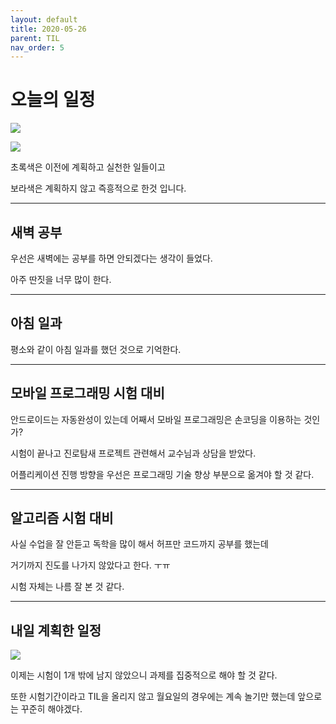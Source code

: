 ```yaml
---
layout: default
title: 2020-05-26
parent: TIL
nav_order: 5
---
```


# 오늘의 일정 


![](https://github.com/C0deWave/C0deWave.github.io/blob/master/image/200526/%EC%8A%A4%ED%81%AC%EB%A6%B0%EC%83%B7%202020-05-27%20%EC%98%A4%EC%A0%84%2012.27.06.png?raw=true)

![](https://github.com/C0deWave/C0deWave.github.io/blob/master/image/200526/%EC%8A%A4%ED%81%AC%EB%A6%B0%EC%83%B7%202020-05-27%20%EC%98%A4%EC%A0%84%2012.27.14.png?raw=true)

초록색은 이전에 계획하고 실천한 일들이고

보라색은 계획하지 않고 즉흥적으로 한것 입니다.

---

## 새벽 공부

우선은 새벽에는 공부를 하면 안되겠다는 생각이 들었다.

아주 딴짓을 너무 많이 한다.

---

## 아침 일과

평소와 같이 아침 일과를 했던 것으로 기억한다.

---

## 모바일 프로그래밍 시험 대비

안드로이드는 자동완성이 있는데 어째서 모바일 프로그래밍은 손코딩을 이용하는 것인가?

시험이 끝나고 진로탐새 프로젝트 관련해서 교수님과 상담을 받았다.

어플리케이션 진행 방향을 우선은 프로그래밍 기술 향상 부분으로 옮겨야 할 것 같다.

---

## 알고리즘 시험 대비

사실 수업을 잘 안듣고 독학을 많이 해서 허프만 코드까지 공부를 했는데

거기까지 진도를 나가지 않았다고 한다. ㅜㅠ

시험 자체는 나름 잘 본 것 같다.

---

## 내일 계획한 일정

![](https://github.com/C0deWave/C0deWave.github.io/blob/master/image/200526/%EC%8A%A4%ED%81%AC%EB%A6%B0%EC%83%B7%202020-05-27%20%EC%98%A4%EC%A0%84%2012.46.39.png?raw=true)

이제는 시험이 1개 밖에 남지 않았으니 과제를 집중적으로 해야 할 것 같다.

또한 시험기간이라고 TIL을 올리지 않고 월요일의 경우에는 계속 놀기만 했는데 앞으로는 꾸준히 해야겠다.